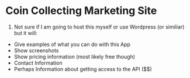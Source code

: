 # Coin Collecting Marketing Site

1. Not sure if I am going to host this myself or use Wordpress (or similiar) but it will:
- Give examples of what you can do with this App
- Show screenshots
- Show pricing information (most likely free though)
- Contact Information
- Perhaps Information about getting access to the API ($$)
